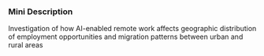 ### Mini Description

Investigation of how AI-enabled remote work affects geographic distribution of employment opportunities and migration patterns between urban and rural areas
